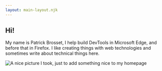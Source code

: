 ```yaml
---
layout: main-layout.njk
---
```

## Hi!

My name is Patrick Brosset, I help build DevTools in Microsoft Edge, and before that in Firefox. I like creating things with web technologies and sometimes write about technical things here.

<div id="home-image">
    <picture>
        <source type="image/webp" srcset="/assets/photos/10.webp">
        <img src="/assets/photos/default.jpg" alt="A nice picture I took, just to add something nice to my homepage" />
    </picture>
</div>
